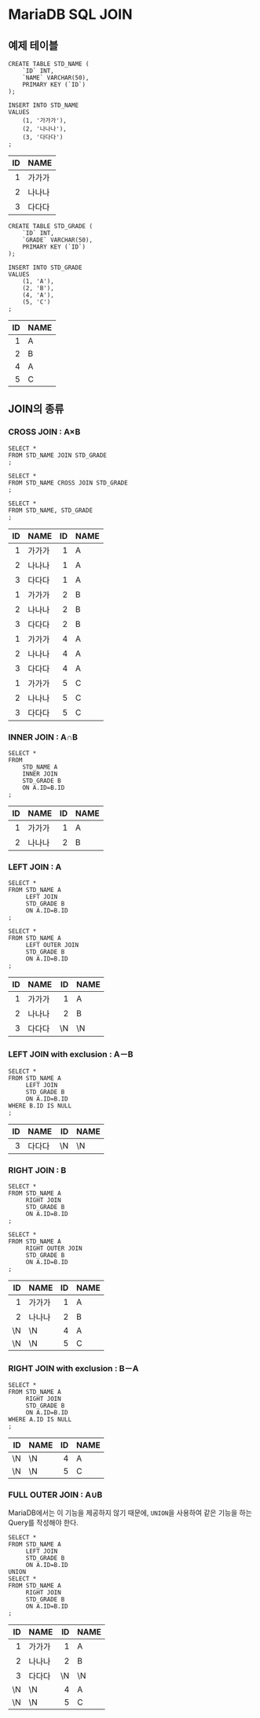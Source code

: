 # MariaDB SQL JOIN



## 예제 테이블

```mysql
CREATE TABLE STD_NAME (
	`ID` INT,
	`NAME` VARCHAR(50),
	PRIMARY KEY (`ID`)
);

INSERT INTO STD_NAME
VALUES
	(1, '가가가'),
	(2, '나나나'),
	(3, '다다다')
;
```

|   ID | NAME   |
| ---: | ------ |
|    1 | 가가가 |
|    2 | 나나나 |
|    3 | 다다다 |

```mysql
CREATE TABLE STD_GRADE (
	`ID` INT,
	`GRADE` VARCHAR(50),
	PRIMARY KEY (`ID`)
);

INSERT INTO STD_GRADE
VALUES
	(1, 'A'),
	(2, 'B'),
	(4, 'A'),
	(5, 'C')
;
```

|   ID | NAME |
| ---: | ---- |
|    1 | A    |
|    2 | B    |
|    4 | A    |
|    5 | C    |





## JOIN의 종류



### CROSS JOIN : A×B

```mysql
SELECT *
FROM STD_NAME JOIN STD_GRADE
;

SELECT *
FROM STD_NAME CROSS JOIN STD_GRADE
;

SELECT *
FROM STD_NAME, STD_GRADE
;
```

|   ID | NAME   |   ID | NAME |
| ---: | ------ | ---: | ---- |
|    1 | 가가가 |    1 | A    |
|    2 | 나나나 |    1 | A    |
|    3 | 다다다 |    1 | A    |
|    1 | 가가가 |    2 | B    |
|    2 | 나나나 |    2 | B    |
|    3 | 다다다 |    2 | B    |
|    1 | 가가가 |    4 | A    |
|    2 | 나나나 |    4 | A    |
|    3 | 다다다 |    4 | A    |
|    1 | 가가가 |    5 | C    |
|    2 | 나나나 |    5 | C    |
|    3 | 다다다 |    5 | C    |



### INNER JOIN : A∩B

```mysql
SELECT *
FROM
	STD_NAME A
	INNER JOIN
	STD_GRADE B
	ON A.ID=B.ID
;
```

|   ID | NAME   |   ID | NAME |
| ---: | ------ | ---: | ---- |
|    1 | 가가가 |    1 | A    |
|    2 | 나나나 |    2 | B    |



### LEFT JOIN : A

```mysql
SELECT *
FROM STD_NAME A
     LEFT JOIN
     STD_GRADE B
     ON A.ID=B.ID
;

SELECT *
FROM STD_NAME A
     LEFT OUTER JOIN
     STD_GRADE B
     ON A.ID=B.ID
;
```

|   ID | NAME   |   ID | NAME |
| ---: | ------ | ---: | ---- |
|    1 | 가가가 |    1 | A    |
|    2 | 나나나 |    2 | B    |
|    3 | 다다다 |   \N | \N   |



### LEFT JOIN with exclusion : A－B

```mysql
SELECT *
FROM STD_NAME A
     LEFT JOIN
     STD_GRADE B
     ON A.ID=B.ID
WHERE B.ID IS NULL
;
```

|   ID | NAME   |   ID | NAME |
| ---: | ------ | ---: | ---- |
|    3 | 다다다 |   \N | \N   |



### RIGHT JOIN : B

```mysql
SELECT *
FROM STD_NAME A
     RIGHT JOIN
     STD_GRADE B
     ON A.ID=B.ID
;

SELECT *
FROM STD_NAME A
     RIGHT OUTER JOIN
     STD_GRADE B
     ON A.ID=B.ID
;
```

|   ID | NAME   |   ID | NAME |
| ---: | ------ | ---: | ---- |
|    1 | 가가가 |    1 | A    |
|    2 | 나나나 |    2 | B    |
|   \N | \N     |    4 | A    |
|   \N | \N     |    5 | C    |



### RIGHT JOIN with exclusion : B－A

```mysql
SELECT *
FROM STD_NAME A
     RIGHT JOIN
     STD_GRADE B
     ON A.ID=B.ID
WHERE A.ID IS NULL
;
```

|   ID | NAME |   ID | NAME |
| ---: | ---- | ---: | ---- |
|   \N | \N   |    4 | A    |
|   \N | \N   |    5 | C    |



### FULL OUTER JOIN : A∪B

MariaDB에서는 이 기능을 제공하지 않기 때문에, ```UNION```을 사용하여 같은 기능을 하는 Query를 작성해야 한다.

```mysql
SELECT *
FROM STD_NAME A
     LEFT JOIN
     STD_GRADE B
     ON A.ID=B.ID
UNION
SELECT *
FROM STD_NAME A
     RIGHT JOIN
     STD_GRADE B
     ON A.ID=B.ID
;
```

|   ID | NAME   |   ID | NAME |
| ---: | ------ | ---: | ---- |
|    1 | 가가가 |    1 | A    |
|    2 | 나나나 |    2 | B    |
|    3 | 다다다 |   \N | \N   |
|   \N | \N     |    4 | A    |
|   \N | \N     |    5 | C    |